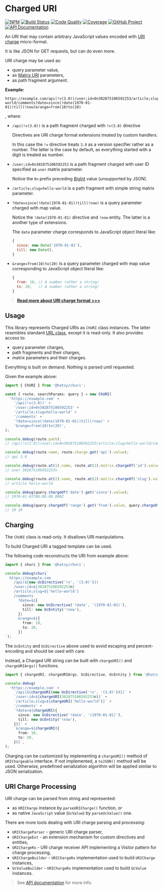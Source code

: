 # Charged URI

[![NPM][npm-image]][npm-url]
[![Build Status][build-status-img]][build-status-link]
[![Code Quality][quality-img]][quality-link]
[![Coverage][coverage-img]][coverage-link]
[![GitHub Project][github-image]][github-url]
[![API Documentation][api-docs-image]][api documentation]

An URI that may contain arbitrary JavaScript values encoded with [URI charge] micro-format.

It is like JSON for GET requests, but can do even more.

URI charge may be used as:

- query parameter value,
- as [Matrix URI] parameters,
- as path fragment argument.

**Example:**

```
https://example.com/api(!v(3.0))/user;id=0n302875106592253/article;slug=hello-world/comments?date=since(!date(1970-01-01))till(!now)&range=from(10)to(20)
```

, where:

- `/api(!v(3.0))` is a path fragment charged with `!v(3.0)` directive

  Directives are URI charge format extensions treated by custom handlers.

  In this case the `!v` directive treats `3.0` as a version specifier rather as a number. The latter is the case by
  default, as everything started with a digit is treated as number.

- `/user;id=0n302875106592253` is a path fragment charged with user ID specified as `user` matrix parameter.

  Notice the `0n` prefix preceding [BigInt] value (unsupported by JSON).

- `/article;slug=hello-world` is a path fragment with simple string matrix parameter.

- `?date=since(!date(1970-01-01))till(!now)` is a query parameter charged with map value.

  Notice the `!date(1970-01-01)` directive and `!now` entity. The latter is a another type of extensions.

  The `date` parameter charge corresponds to JavaScript object literal like:

  ```javascript
  {
    since: new Date('1970-01-01'),
    till: new Date(),
  }
  ```

- `&range=from(10)to(20)` is a query parameter charged with map value corresponding to JavaScript object literal like:
  ```javascript
  {
    from: 10, // A number rather a string!
    to: 20,   // A number rather a string!
  }
  ```

> **[Read more about URI charge format >>>][uri charge]**

[npm-image]: https://img.shields.io/npm/v/@hatsy/churi.svg?logo=npm
[npm-url]: https://www.npmjs.com/package/@hatsy/churi
[build-status-img]: https://github.com/hatsyjs/churi/workflows/Build/badge.svg
[build-status-link]: https://github.com/hatsyjs/churi/actions?query=workflow:Build
[quality-img]: https://app.codacy.com/project/badge/Grade/e0cde60880cf434f8e46f63334d86b1e
[quality-link]: https://www.codacy.com/gh/hatsyjs/churi/dashboard?utm_source=github.com&utm_medium=referral&utm_content=hatsyjs/churi&utm_campaign=Badge_Grade
[coverage-img]: https://app.codacy.com/project/badge/Coverage/e0cde60880cf434f8e46f63334d86b1e
[coverage-link]: https://www.codacy.com/gh/hatsyjs/churi/dashboard?utm_source=github.com&utm_medium=referral&utm_content=hatsyjs/churi&utm_campaign=Badge_Coverage
[github-image]: https://img.shields.io/static/v1?logo=github&label=GitHub&message=project&color=informational
[github-url]: https://github.com/hatsyjs/churi
[api-docs-image]: https://img.shields.io/static/v1?logo=typescript&label=API&message=docs&color=informational
[API documentation]: https://hatsyjs.github.io/churi/
[URI charge]: https://github.com/hatsyjs/churi/blob/master/doc/uri-charge-format.md
[BigInt]: https://developer.mozilla.org/en-US/docs/Web/JavaScript/Reference/Global_Objects/BigInt
[Matrix URI]: https://www.w3.org/DesignIssues/MatrixURIs.html

## Usage

This library represents Charged URIs as `ChURI` class instances. The latter resembles standard [URL class], except it is
read-only. It also provides access to:

- query parameter charges,
- path fragments and their charges,
- matrix parameters and their charges.

Everything is built on demand. Nothing is parsed until requested.

Given the example above:

```typescript
import { ChURI } from '@hatsy/churi';

const { route, searchParams: query } = new ChURI(
  'https://example.com' +
    '/api(!v(3.0))' +
    '/user;id=0n302875106592253' +
    '/article;slug=hello-world' +
    '/comments' +
    '?date=since(!date(1970-01-01))till(!now)' +
    '&range=from(10)to(20)',
);

console.debug(route.path);
// /api(!v(3.0))/user;id=0n302875106592253/article;slug=hello-world/comments

console.debug(route.name, route.charge.get('api').value);
// api 3.0

console.debug(route.at(1).name, route.at(1).matrix.chargeOf('id').value);
// user 302875106592253n

console.debug(route.at(2).name, route.at(2).matrix.chargeOf('slug').value);
// article hello-world

console.debug(query.chargeOf('date').get('since').value);
// 1970-01-01T00:00:00.000Z

console.debug(query.chargeOf('range').get('from').value, query.chargeOf('range').get('to').value);
// 10 20
```

[URL class]: https://developer.mozilla.org/en-US/docs/Web/API/URL

## Charging

The `ChURI` class is read-only. It disallows URI manipulations.

To build Charged URI a tagged template can be used.

The following code reconstructs the URI from example above:

```typescript
import { churi } from '@hatsy/churi';

console.debug(churi`
  https://example.com
    /api(${new UcDirective('!v', '(3.0)')})
    /user;id=${302875106592253n}
    /article;slug=${'hello-world'}
    /comments
      ?date=${{
        since: new UcDirective('!date', '(1970-01-01)'),
        till: new UcEntity('!now'),
      }}
      &range=${{
        from: 10,
        to: 20,
      }}
`);
```

The `UcEntity` and `UcDirective` above used to avoid escaping and percent-encoding and should be used with care.

Instead, a Charged URI string can be built with `chargeURI()` and `chargeURIArgs()` functions.

```typescript
import { chargeURI, chargeURIArgs, UcDirective, UcEntity } from '@hatsy/churi';

console.debug(
  'https://example.com' +
    `/api(${chargeURI(new UcDirective('!v', '(3.0)'))})` +
    `/user;id=${chargeURI(302875106592253n)}` +
    `/article;slug=${chargeURI('hello-world')}` +
    '/comments' +
    `?date=${chargeURI({
      since: new UcDirective('!date', '(1970-01-01)'),
      till: new UcEntity('!now'),
    })}` +
    `&range=${chargeURI({
      from: 10,
      to: 20,
    })}`,
);
```

Charging can be customized by implementing a `chargeURI()` method of `URIChargeable` interface. If not implemented,
a `toJSON()` method will be used. Otherwise, predefined serialization algorithm will be applied similar to JSON
serialization.

## URI Charge Processing

URI charge can be parsed from string and represented:

- as `URICharge` instance by `parseURICharge()` function, or
- as native `JavaScript` value (`UcValue`) by `parseUcValue()` one.

There are more tools dealing with URI charge parsing and processing:

- `URIChargeParser` - generic URI charge parser,
- `URIChargeExt` - an extension mechanism for custom directives and entities,
- `URIChargeRx` - URI charge receiver API implementing a Visitor pattern for charge processing,
- `URIChargeBuilder` - `URIChargeRx` implementation used to build `URICharge` instances,
- `UcValueBuilder` - `URIChargeRx` implementation used to build `UcValue` instances.

> See [API documentation] for more info.
